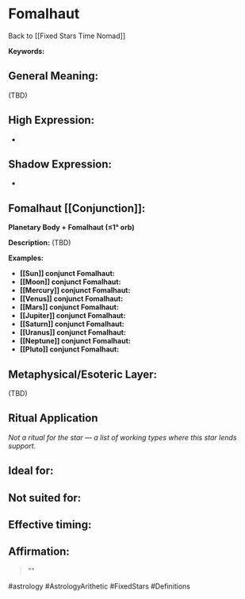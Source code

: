 # Fomalhaut

Back to [[Fixed Stars Time Nomad]]

**Keywords:** 

## General Meaning:
(TBD)

## High Expression:
- 

## Shadow Expression:
- 

## Fomalhaut [[Conjunction]]:

**Planetary Body + Fomalhaut (≤1° orb)**

**Description:**
(TBD)

**Examples:**
- **[[Sun]] conjunct Fomalhaut:** 
- **[[Moon]] conjunct Fomalhaut:** 
- **[[Mercury]] conjunct Fomalhaut:** 
- **[[Venus]] conjunct Fomalhaut:** 
- **[[Mars]] conjunct Fomalhaut:** 
- **[[Jupiter]] conjunct Fomalhaut:** 
- **[[Saturn]] conjunct Fomalhaut:** 
- **[[Uranus]] conjunct Fomalhaut:** 
- **[[Neptune]] conjunct Fomalhaut:** 
- **[[Pluto]] conjunct Fomalhaut:** 

## Metaphysical/Esoteric Layer:
(TBD)

## Ritual Application
*Not a ritual for the star — a list of working types where this star lends support.*

**Ideal for:**
- 
**Not suited for:**
- 
**Effective timing:**
- 

## Affirmation:

> ""

#astrology #AstrologyArithetic #FixedStars #Definitions
